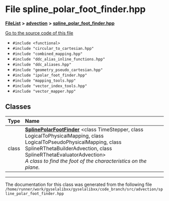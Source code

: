 

# File spline\_polar\_foot\_finder.hpp



[**FileList**](files.md) **>** [**advection**](dir_b90fde0f10c67a9aef841a6e6700f1f6.md) **>** [**spline\_polar\_foot\_finder.hpp**](spline__polar__foot__finder_8hpp.md)

[Go to the source code of this file](spline__polar__foot__finder_8hpp_source.md)



* `#include <functional>`
* `#include "circular_to_cartesian.hpp"`
* `#include "combined_mapping.hpp"`
* `#include "ddc_alias_inline_functions.hpp"`
* `#include "ddc_aliases.hpp"`
* `#include "geometry_pseudo_cartesian.hpp"`
* `#include "ipolar_foot_finder.hpp"`
* `#include "mapping_tools.hpp"`
* `#include "vector_index_tools.hpp"`
* `#include "vector_mapper.hpp"`















## Classes

| Type | Name |
| ---: | :--- |
| class | [**SplinePolarFootFinder**](classSplinePolarFootFinder.md) &lt;class TimeStepper, class LogicalToPhysicalMapping, class LogicalToPseudoPhysicalMapping, class SplineRThetaBuilderAdvection, class SplineRThetaEvaluatorAdvection&gt;<br>_A class to find the foot of the characteristics on the_  _plane._ |



















































------------------------------
The documentation for this class was generated from the following file `/home/runner/work/gyselalibxx/gyselalibxx/code_branch/src/advection/spline_polar_foot_finder.hpp`


